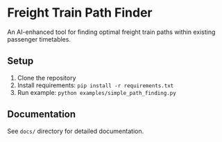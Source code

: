 # Freight Train Path Finder

An AI-enhanced tool for finding optimal freight train paths within existing passenger timetables.

## Setup
1. Clone the repository
2. Install requirements: `pip install -r requirements.txt`
3. Run example: `python examples/simple_path_finding.py`

## Documentation
See `docs/` directory for detailed documentation.
